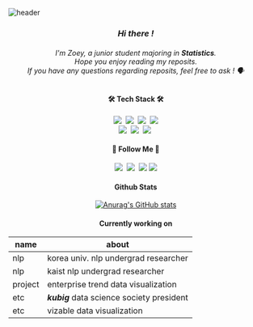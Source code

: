 ![header](https://capsule-render.vercel.app/api?type=wave&color=auto&height=200&section=header&text=new%20Influence();&fontSize=90&fontColor=000000)

<h3 align="center"><i> Hi there ! </i></h3>
<h6 align="center">I'm Zoey, a junior student majoring in <b>Statistics</b>.<br>
Hope you enjoy reading my reposits. <br>
If you have any questions regarding reposits, feel free to ask ! 🗣️</h6>


<h4 align="center">🛠️ Tech Stack 🛠️</h4>
<p align="center">
  <img src="https://img.shields.io/badge/Python-3776AB?style=flat-square&logo=Python&logoColor=white"/></a>&nbsp 
  <img src="https://img.shields.io/badge/Django-092E20?style=flat-square&logo=Django&logoColor=white"/></a>&nbsp 
  <img src="https://img.shields.io/badge/R-276DC3?style=flat-square&logo=R&logoColor=white"/></a>&nbsp
  <img src="https://img.shields.io/badge/Tableau-E97627?style=flat-square&logo=Tableau&logoColor=white"/></a>
  <br>
  <img src="https://img.shields.io/badge/Mysql-4479A1?style=flat-square&logo=MySql&logoColor=white"/></a>&nbsp 
  <img src="https://img.shields.io/badge/aws-FF9900?style=flat-square&logo=AmazonAWS&logoColor=white"/></a>&nbsp 
  <img src="https://img.shields.io/badge/Postgresql-4169E1?style=flat-square&logo=Postgresql&logoColor=white"/></a>&nbsp 
</p>

<h4 align="center"> 💞 Follow Me 💞 </h4>
<p align="center">
  <a href="https://blog.naver.com/zoeyki"><img src="https://img.shields.io/badge/Blog-03C75A?style=flat-square&logo=Naver&logoColor=white&link=https://blog.naver.com/zoeyki"/></a>&nbsp
  <a href="https://www.instagram.com/rlekdus/"><img src="https://img.shields.io/badge/Instagram-E4405F?style=flat-square&logo=Instagram&logoColor=white&link=https://www.instagram.com/rlekdus/"/></a>&nbsp
  <a href="https://www.linkedin.com/in/dayeon-ki-859926154/"><img src="https://img.shields.io/badge/LinkedIn-0A66C2?style=flat-square&logo=LinkedIn&logoColor=white&link=https://www.linkedin.com/in/dayeon-ki-859926154"/></a>
  <a href="mailto:dayeonki@gmail.com"><img src="https://img.shields.io/badge/Gmail-d14836?style=flat-square&logo=Gmail&logoColor=white&link=dayeonki@gmail.com"/></a>

</p>



<h4 align="center"> Github Stats </h4>
<div align="center">

[![Anurag's GitHub stats](https://github-readme-stats.vercel.app/api?username=hyeinisfree&hide_title=true&show_icons=true&include_all_commits=true&disable_animations=true&theme=vue)](https://github.com/anuraghazra/github-readme-stats)
</div>


<h4 align="center"> Currently working on </h4>
<div align="center">

name | about
---- | ----
nlp | korea univ. nlp undergrad researcher
nlp | kaist nlp undergrad researcher
project | enterprise trend data visualization
etc | **_kubig_** data science society president
etc | vizable data visualization

</div>
